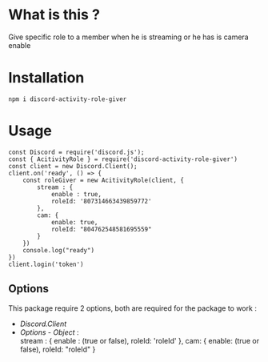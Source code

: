 # What is this ?

Give specific role to a member when he is streaming or he has is camera enable

# Installation

`npm i discord-activity-role-giver`

# Usage

```
const Discord = require('discord.js');
const { AcitivityRole } = require('discord-activity-role-giver')
const client = new Discord.Client();
client.on('ready', () => {
    const roleGiver = new AcitivityRole(client, {
        stream : {
            enable : true,
            roleId: '807314663439859772'
        },
        cam: {
            enable: true,
            roleId: "804762548581695559"
        }
    })
    console.log("ready")
})
client.login('token')
```

## Options

This package require 2 options, both are required for the package to work :

* *Discord.Client*
* *Options* - _Object_  :  
        stream : {
            enable :  (true or false),
            roleId: 'roleId'
        },
        cam: {
            enable: (true or false),
            roleId: "roleId"
        }